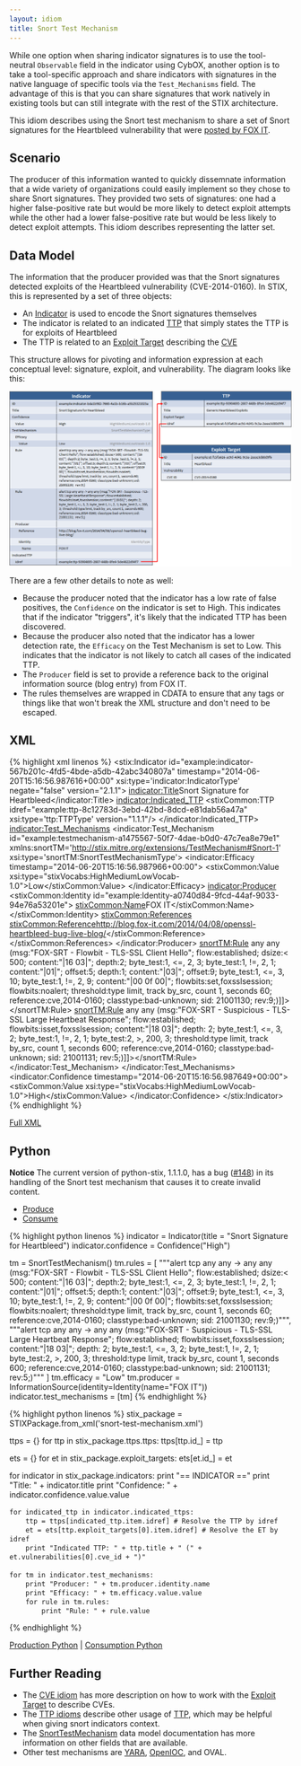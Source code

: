 ```yaml
---
layout: idiom
title: Snort Test Mechanism
---
```


While one option when sharing indicator signatures is to use the tool-neutral `Observable` field in the indicator using CybOX, another option is to take a tool-specific approach and share indicators with signatures in the native language of specific tools via the `Test_Mechanisms` field. The advantage of this is that you can share signatures that work natively in existing tools but can still integrate with the rest of the STIX architecture.

This idiom describes using the Snort test mechanism to share a set of Snort signatures for the Heartbleed vulnerability that were [posted by FOX IT](http://blog.fox-it.com/2014/04/08/openssl-heartbleed-bug-live-blog/).

## Scenario

The producer of this information wanted to quickly dissemnate information that a wide variety of organizations could easily implement so they chose to share Snort signatures. They provided two sets of signatures: one had a higher false-positive rate but would be more likely to detect exploit attempts while the other had a lower false-positive rate but would be less likely to detect exploit attempts. This idiom describes representing the latter set.

## Data Model

The information that the producer provided was that the Snort signatures detected exploits of the Heartbleed vulnerability (CVE-2014-0160). In STIX, this is represented by a set of three objects:

* An [Indicator](/data-model/{{site.current_version}}/indicator/IndicatorType) is used to encode the Snort signatures themselves
* The indicator is related to an indicated [TTP](/data-model/{{site.current_version}}/ttp/TTPType) that simply states the TTP is for exploits of Heartbleed
* The TTP is related to an [Exploit Target](/data-model/{{site.current_version}}/et/ExploitTargetType) describing the [CVE](/idioms/exploit-target/cve)

This structure allows for pivoting and information expression at each conceptual level: signature, exploit, and vulnerability. The diagram looks like this:

<img src="diagram.png" alt="Snort test mechanism" />

There are a few other details to note as well:

* Because the producer noted that the indicator has a low rate of false positives, the `Confidence` on the indicator is set to High. This indicates that if the indicator "triggers", it's likely that the indicated TTP has been discovered.
* Because the producer also noted that the indicator has a lower detection rate, the `Efficacy` on the Test Mechanism is set to Low. This indicates that the indicator is not likely to catch all cases of the indicated TTP.
* The `Producer` field is set to provide a reference back to the original information source (blog entry) from FOX IT.
* The rules themselves are wrapped in CDATA to ensure that any tags or things like that won't break the XML structure and don't need to be escaped.

## XML

{% highlight xml linenos %}
<stix:Indicator id="example:indicator-567b201c-4fd5-4bde-a5db-42abc340807a" timestamp="2014-06-20T15:16:56.987616+00:00" xsi:type='indicator:IndicatorType' negate="false" version="2.1.1">
    <indicator:Title>Snort Signature for Heartbleed</indicator:Title>
    <indicator:Indicated_TTP>
        <stixCommon:TTP idref="example:ttp-8c12783d-3ebd-42bd-8dcd-e81dab56a47a" xsi:type='ttp:TTPType' version="1.1.1"/>
    </indicator:Indicated_TTP>
    <indicator:Test_Mechanisms>
        <indicator:Test_Mechanism id="example:testmechanism-a1475567-50f7-4dae-b0d0-47c7ea8e79e1" xmlns:snortTM='http://stix.mitre.org/extensions/TestMechanism#Snort-1' xsi:type='snortTM:SnortTestMechanismType'>
            <indicator:Efficacy timestamp="2014-06-20T15:16:56.987966+00:00">
                <stixCommon:Value xsi:type="stixVocabs:HighMediumLowVocab-1.0">Low</stixCommon:Value>
            </indicator:Efficacy>
            <indicator:Producer>
                <stixCommon:Identity id="example:Identity-a0740d84-9fcd-44af-9033-94e76a53201e">
                    <stixCommon:Name>FOX IT</stixCommon:Name>
                </stixCommon:Identity>
                <stixCommon:References>
                    <stixCommon:Reference>http://blog.fox-it.com/2014/04/08/openssl-heartbleed-bug-live-blog/</stixCommon:Reference>
                </stixCommon:References>
            </indicator:Producer>
            <snortTM:Rule><![CDATA[alert tcp any any -> any any (msg:"FOX-SRT - Flowbit - TLS-SSL Client Hello"; flow:established; dsize:< 500; content:"|16 03|"; depth:2; byte_test:1, <=, 2, 3; byte_test:1, !=, 2, 1; content:"|01|"; offset:5; depth:1; content:"|03|"; offset:9; byte_test:1, <=, 3, 10; byte_test:1, !=, 2, 9; content:"|00 0f 00|"; flowbits:set,foxsslsession; flowbits:noalert; threshold:type limit, track by_src, count 1, seconds 60; reference:cve,2014-0160; classtype:bad-unknown; sid: 21001130; rev:9;)]]></snortTM:Rule>
            <snortTM:Rule><![CDATA[alert tcp any any -> any any (msg:"FOX-SRT - Suspicious - TLS-SSL Large Heartbeat Response"; flow:established; flowbits:isset,foxsslsession; content:"|18 03|"; depth: 2; byte_test:1, <=, 3, 2; byte_test:1, !=, 2, 1; byte_test:2, >, 200, 3; threshold:type limit, track by_src, count 1, seconds 600; reference:cve,2014-0160; classtype:bad-unknown; sid: 21001131; rev:5;)]]></snortTM:Rule>
        </indicator:Test_Mechanism>
    </indicator:Test_Mechanisms>
    <indicator:Confidence timestamp="2014-06-20T15:16:56.987649+00:00">
        <stixCommon:Value xsi:type="stixVocabs:HighMediumLowVocab-1.0">High</stixCommon:Value>
    </indicator:Confidence>
</stix:Indicator>
{% endhighlight %}

<a href="snort-test-mechanism.xml">Full XML</a>

<h2>Python</h2>

<p class="alert alert-danger"><strong>Notice</strong> The current version of python-stix, 1.1.1.0, has a bug (<a href="https://github.com/STIXProject/python-stix/issues/148">#148</a>) in its handling of the Snort test mechanism that causes it to create invalid content.</p>

<ul class="nav nav-tabs">
  <li class="active"><a href="#produce" data-toggle="tab">Produce</a></li>
  <li><a href="#consume" data-toggle="tab">Consume</a></li>
</ul>
<div class="tab-content">
  <div class="tab-pane active" id="produce">
{% highlight python linenos %}
indicator = Indicator(title = "Snort Signature for Heartbleed")
indicator.confidence = Confidence("High")

tm = SnortTestMechanism()
tm.rules = [
    """alert tcp any any -> any any (msg:"FOX-SRT - Flowbit - TLS-SSL Client Hello"; flow:established; dsize:< 500; content:"|16 03|"; depth:2; byte_test:1, <=, 2, 3; byte_test:1, !=, 2, 1; content:"|01|"; offset:5; depth:1; content:"|03|"; offset:9; byte_test:1, <=, 3, 10; byte_test:1, !=, 2, 9; content:"|00 0f 00|"; flowbits:set,foxsslsession; flowbits:noalert; threshold:type limit, track by_src, count 1, seconds 60; reference:cve,2014-0160; classtype:bad-unknown; sid: 21001130; rev:9;)""",
    """alert tcp any any -> any any (msg:"FOX-SRT - Suspicious - TLS-SSL Large Heartbeat Response"; flow:established; flowbits:isset,foxsslsession; content:"|18 03|"; depth: 2; byte_test:1, <=, 3, 2; byte_test:1, !=, 2, 1; byte_test:2, >, 200, 3; threshold:type limit, track by_src, count 1, seconds 600; reference:cve,2014-0160; classtype:bad-unknown; sid: 21001131; rev:5;)"""
]
tm.efficacy = "Low"
tm.producer = InformationSource(identity=Identity(name="FOX IT"))
indicator.test_mechanisms = [tm]
{% endhighlight %}
  </div>
  <div class="tab-pane" id="consume">
{% highlight python linenos %}
stix_package = STIXPackage.from_xml('snort-test-mechanism.xml')

ttps = {}
for ttp in stix_package.ttps.ttps:
    ttps[ttp.id_] = ttp

ets = {}
for et in stix_package.exploit_targets:
    ets[et.id_] = et

for indicator in stix_package.indicators:
    print "== INDICATOR =="
    print "Title: " + indicator.title
    print "Confidence: " + indicator.confidence.value.value

    for indicated_ttp in indicator.indicated_ttps:
        ttp = ttps[indicated_ttp.item.idref] # Resolve the TTP by idref
        et = ets[ttp.exploit_targets[0].item.idref] # Resolve the ET by idref
        print "Indicated TTP: " + ttp.title + " (" + et.vulnerabilities[0].cve_id + ")"

    for tm in indicator.test_mechanisms:
        print "Producer: " + tm.producer.identity.name
        print "Efficacy: " + tm.efficacy.value.value
        for rule in tm.rules:
            print "Rule: " + rule.value
{% endhighlight %}
  </div>
</div>

[Production Python](snort-test-mechanism-producer.py) | [Consumption Python](snort-test-mechanism-consumer.py)

## Further Reading

* The [CVE idiom](../../exploit-target/cve) has more description on how to work with the [Exploit Target](/data-model/{{site.current_version}}/et/ExploitTargetType) to describe CVEs.
* The [TTP idioms](../../ttp) describe other usage of [TTP](/data-model/{{site.current_version}}/ttp/TTPType), which may be helpful when giving snort indicators context.
* The [SnortTestMechanism](/data-model/{{site.current_version}}/snortTM/SnortTestMechanismType) data model documentation has more information on other fields that are available.
* Other test mechanisms are [YARA](../yara-test-mechanism), [OpenIOC](../openioc-test-mechanism), and OVAL.